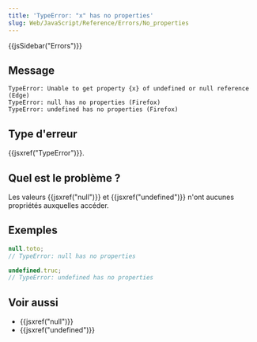 ```yaml
---
title: 'TypeError: "x" has no properties'
slug: Web/JavaScript/Reference/Errors/No_properties
---
```


{{jsSidebar("Errors")}}

## Message

```
TypeError: Unable to get property {x} of undefined or null reference (Edge)
TypeError: null has no properties (Firefox)
TypeError: undefined has no properties (Firefox)
```

## Type d'erreur

{{jsxref("TypeError")}}.

## Quel est le problème ?

Les valeurs {{jsxref("null")}} et {{jsxref("undefined")}} n'ont aucunes propriétés auxquelles accéder.

## Exemples

```js example-bad
null.toto;
// TypeError: null has no properties

undefined.truc;
// TypeError: undefined has no properties
```

## Voir aussi

- {{jsxref("null")}}
- {{jsxref("undefined")}}
